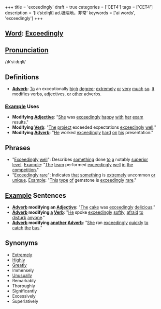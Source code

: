 +++
title = 'exceedingly'
draft = true
categories = ['CET4']
tags = ['CET4']
description = '[ikˈsiːdiŋli] ad.极端地，非常'
keywords = ['ai words', 'exceedingly']
+++

## [Word](/en/post/word/): [Exceedingly](/en/post/exceedingly/)

## [Pronunciation](/en/post/pronunciation/)
/ɪkˈsiːdɪŋli/

## Definitions
- **[Adverb](/en/post/adverb/)**: [To](/en/post/to/) an exceptionally [high](/en/post/high/) [degree](/en/post/degree/); [extremely](/en/post/extremely/) [or](/en/post/or/) [very](/en/post/very/) [much](/en/post/much/) [so](/en/post/so/). [It](/en/post/it/) modifies verbs, adjectives, [or](/en/post/or/) [other](/en/post/other/) adverbs.

### [Example](/en/post/example/) Uses
- **Modifying [Adjective](/en/post/adjective/)**: "[She](/en/post/she/) was [exceedingly](/en/post/exceedingly/) [happy](/en/post/happy/) [with](/en/post/with/) [her](/en/post/her/) [exam](/en/post/exam/) results."
- **Modifying [Verb](/en/post/verb/)**: "[The](/en/post/the/) [project](/en/post/project/) exceeded expectations [exceedingly](/en/post/exceedingly/) [well](/en/post/well/)."
- **Modifying [Adverb](/en/post/adverb/)**: "[He](/en/post/he/) worked [exceedingly](/en/post/exceedingly/) [hard](/en/post/hard/) [on](/en/post/on/) [his](/en/post/his/) presentation."

## Phrases
- "[Exceedingly](/en/post/exceedingly/) [well](/en/post/well/)": Describes [something](/en/post/something/) done [to](/en/post/to/) [a](/en/post/a/) notably [superior](/en/post/superior/) [level](/en/post/level/). [Example](/en/post/example/): "[The](/en/post/the/) [team](/en/post/team/) performed [exceedingly](/en/post/exceedingly/) [well](/en/post/well/) [in](/en/post/in/) [the](/en/post/the/) [competition](/en/post/competition/)."
- "[Exceedingly](/en/post/exceedingly/) [rare](/en/post/rare/)": Indicates [that](/en/post/that/) [something](/en/post/something/) is [extremely](/en/post/extremely/) uncommon [or](/en/post/or/) [unique](/en/post/unique/). [Example](/en/post/example/): "[This](/en/post/this/) [type](/en/post/type/) [of](/en/post/of/) gemstone is [exceedingly](/en/post/exceedingly/) [rare](/en/post/rare/)."

## [Example](/en/post/example/) Sentences
- **[Adverb](/en/post/adverb/) modifying an [Adjective](/en/post/adjective/)**: "[The](/en/post/the/) [cake](/en/post/cake/) was [exceedingly](/en/post/exceedingly/) [delicious](/en/post/delicious/)."
- **[Adverb](/en/post/adverb/) modifying [a](/en/post/a/) [Verb](/en/post/verb/)**: "[He](/en/post/he/) spoke [exceedingly](/en/post/exceedingly/) [softly](/en/post/softly/), [afraid](/en/post/afraid/) [to](/en/post/to/) [disturb](/en/post/disturb/) [anyone](/en/post/anyone/)."
- **[Adverb](/en/post/adverb/) modifying [another](/en/post/another/) [Adverb](/en/post/adverb/)**: "[She](/en/post/she/) ran [exceedingly](/en/post/exceedingly/) [quickly](/en/post/quickly/) [to](/en/post/to/) [catch](/en/post/catch/) [the](/en/post/the/) [bus](/en/post/bus/)."

## Synonyms
- [Extremely](/en/post/extremely/)
- [Highly](/en/post/highly/)
- [Greatly](/en/post/greatly/)
- Immensely
- [Unusually](/en/post/unusually/)
- Remarkably
- Thoroughly
- Significantly
- Excessively
- Superlatively

